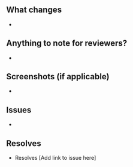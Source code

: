 ## What changes

-

## Anything to note for reviewers?

-

## Screenshots (if applicable)

-

## Issues

-

## Resolves

- Resolves [Add link to issue here]
